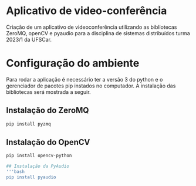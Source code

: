 # Aplicativo de video-conferência
Criação de um aplicativo de videoconferência utilizando as bibliotecas ZeroMQ, openCV e pyaudio para a disciplina de sistemas distribuídos turma 2023/1 da UFSCar.

# Configuração do ambiente
Para rodar a aplicação é necessário ter a versão 3 do python e o gerenciador de pacotes pip instados no computador. A instalação das bibliotecas será mostrada a seguir.

## Instalação do ZeroMQ
```bash
pip install pyzmq
```
## Instalação do OpenCV
```bash
pip install opencv-python
```

``` bash
## Instalação da PyAudio
'''bash
pip install pyaudio
```
